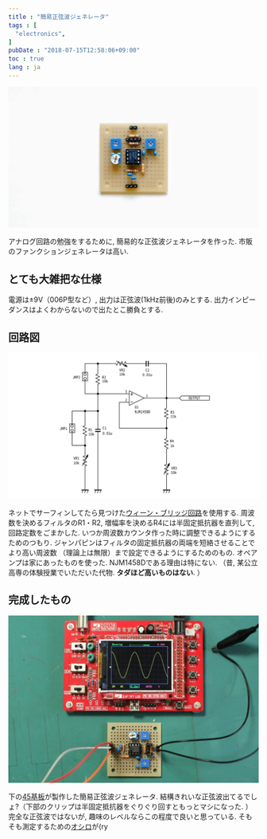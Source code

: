 ```yaml
---
title : "簡易正弦波ジェネレータ"
tags : [
  "electronics",
]
pubDate : "2018-07-15T12:58:06+09:00"
toc : true
lang : ja
---
```


![簡易正弦波ジェネレータ](./_1.jpg)

アナログ回路の勉強をするために,
簡易的な正弦波ジェネレータを作った.
市販のファンクションジェネレータは高い.

## とても大雑把な仕様

電源は±9V（006P型など）, 出力は正弦波(1kHz前後)のみとする. 出力インピーダンスはよくわからないので出たとこ勝負とする.

## 回路図

![回路図 (パスコンなどは省略)](./_2.png)

ネットでサーフィンしてたら見つけた[ウィーン・ブリッジ回路](https://www.weblio.jp/content/%E3%82%A6%E3%82%A3%E3%83%BC%E3%83%B3%E3%83%BB%E3%83%96%E3%83%AA%E3%83%83%E3%82%B8%E7%99%BA%E6%8C%AF%E5%9B%9E%E8%B7%AF)を使用する.
周波数を決めるフィルタのR1・R2, 増幅率を決めるR4には半固定抵抗器を直列して,
回路定数をごまかした. いつか周波数カウンタ作った時に調整できるようにするためのつもり.
ジャンパピンはフィルタの固定抵抗器の両端を短絡させることでより高い周波数
（理論上は無限）まで設定できるようにするためのもの.
オペアンプは家にあったものを使った. NJM1458Dである理由は特にない.
（昔, 某公立高専の体験授業でいただいた代物. **タダほど高いものはない**. ）

## 完成したもの

![オシロスコープでみてみる](./_3.jpg)

下の[45基板](http://akizukidenshi.com/catalog/g/gP-11735/)が製作した簡易正弦波ジェネレータ. 結構きれいな正弦波出てるでしょ?（下部のクリップは半固定抵抗器をぐりぐり回すともっとマシになった. ）完全な正弦波ではないが, 趣味のレベルならこの程度で良いと思っている. そもそも測定するための[オシロ](http://akizukidenshi.com/catalog/g/gK-09710/)が(ry

